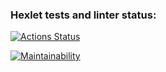 ### Hexlet tests and linter status:
[![Actions Status](https://github.com/NickyEnglish2/frontend-project-11/actions/workflows/hexlet-check.yml/badge.svg)](https://github.com/NickyEnglish2/frontend-project-11/actions)

[![Maintainability](https://api.codeclimate.com/v1/badges/5af58a1fd76ca5f6dd32/maintainability)](https://codeclimate.com/github/NickyEnglish2/frontend-project-11/maintainability)